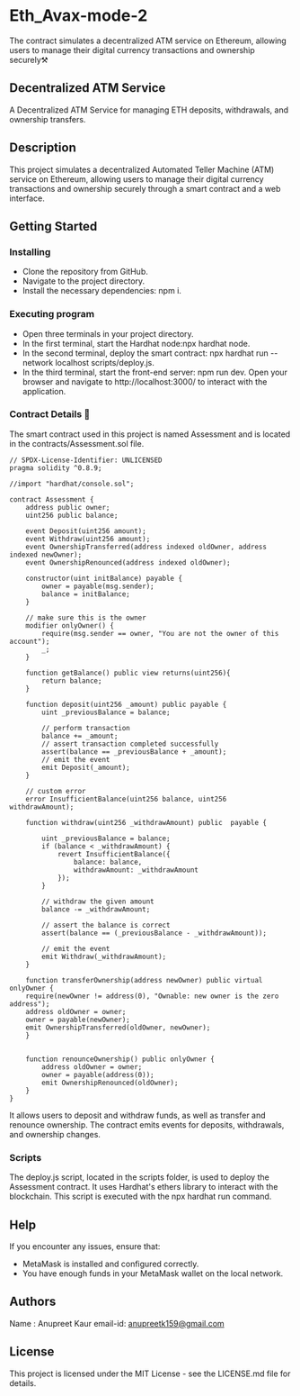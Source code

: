 # Eth_Avax-mode-2
The contract simulates a decentralized ATM service on Ethereum, allowing users to manage their digital currency transactions and ownership securely⚒️
## Decentralized ATM Service
A Decentralized ATM Service for managing ETH deposits, withdrawals, and ownership transfers.
## Description
This project simulates a decentralized Automated Teller Machine (ATM) service on Ethereum, allowing users to manage their digital currency transactions and ownership securely through a smart contract and a web interface.
## Getting Started
### Installing
* Clone the repository from GitHub.
* Navigate to the project directory.
* Install the necessary dependencies: npm i.
### Executing program
* Open three terminals in your project directory.
* In the first terminal, start the Hardhat node:npx hardhat node.
* In the second terminal, deploy the smart contract: npx hardhat run --network localhost scripts/deploy.js.
* In the third terminal, start the front-end server: npm run dev.
Open your browser and navigate to http://localhost:3000/ to interact with the application.
### Contract Details 🔗
The smart contract used in this project is named Assessment and is located in the contracts/Assessment.sol file.
```
// SPDX-License-Identifier: UNLICENSED
pragma solidity ^0.8.9;

//import "hardhat/console.sol";

contract Assessment {
    address public owner;
    uint256 public balance;

    event Deposit(uint256 amount);
    event Withdraw(uint256 amount);
    event OwnershipTransferred(address indexed oldOwner, address indexed newOwner);
    event OwnershipRenounced(address indexed oldOwner);

    constructor(uint initBalance) payable {
        owner = payable(msg.sender);
        balance = initBalance;
    }

    // make sure this is the owner
    modifier onlyOwner() {
        require(msg.sender == owner, "You are not the owner of this account");
        _;
    }

    function getBalance() public view returns(uint256){
        return balance;
    }

    function deposit(uint256 _amount) public payable {
        uint _previousBalance = balance;

        // perform transaction
        balance += _amount;
        // assert transaction completed successfully
        assert(balance == _previousBalance + _amount);
        // emit the event
        emit Deposit(_amount);
    }

    // custom error
    error InsufficientBalance(uint256 balance, uint256 withdrawAmount);

    function withdraw(uint256 _withdrawAmount) public  payable {

        uint _previousBalance = balance;
        if (balance < _withdrawAmount) {
            revert InsufficientBalance({
                balance: balance,
                withdrawAmount: _withdrawAmount
            });
        }

        // withdraw the given amount
        balance -= _withdrawAmount;

        // assert the balance is correct
        assert(balance == (_previousBalance - _withdrawAmount));

        // emit the event
        emit Withdraw(_withdrawAmount);
    }
    
    function transferOwnership(address newOwner) public virtual onlyOwner {
    require(newOwner != address(0), "Ownable: new owner is the zero address");
    address oldOwner = owner;
    owner = payable(newOwner);
    emit OwnershipTransferred(oldOwner, newOwner);
    }


    function renounceOwnership() public onlyOwner {
        address oldOwner = owner;
        owner = payable(address(0));
        emit OwnershipRenounced(oldOwner);
    }
}

```
It allows users to deposit and withdraw funds, as well as transfer and renounce ownership. The contract emits events for deposits, withdrawals, and ownership changes.
### Scripts 
The deploy.js script, located in the scripts folder, is used to deploy the Assessment contract. It uses Hardhat's ethers library to interact with the blockchain. This script is executed with the npx hardhat run command.
## Help
If you encounter any issues, ensure that:
* MetaMask is installed and configured correctly.
* You have enough funds in your MetaMask wallet on the local network.
## Authors
Name    : Anupreet Kaur
email-id: anupreetk159@gmail.com
## License
This project is licensed under the MIT License - see the LICENSE.md file for details.

